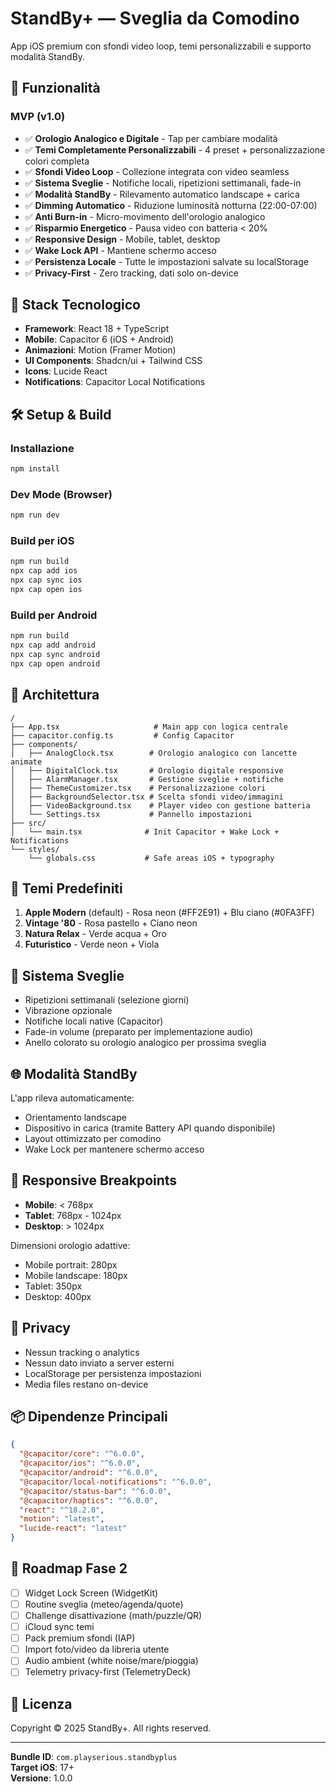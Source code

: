 # StandBy+ — Sveglia da Comodino

App iOS premium con sfondi video loop, temi personalizzabili e supporto modalità StandBy.

## 🚀 Funzionalità

### MVP (v1.0)
- ✅ **Orologio Analogico e Digitale** - Tap per cambiare modalità
- ✅ **Temi Completamente Personalizzabili** - 4 preset + personalizzazione colori completa
- ✅ **Sfondi Video Loop** - Collezione integrata con video seamless
- ✅ **Sistema Sveglie** - Notifiche locali, ripetizioni settimanali, fade-in
- ✅ **Modalità StandBy** - Rilevamento automatico landscape + carica
- ✅ **Dimming Automatico** - Riduzione luminosità notturna (22:00-07:00)
- ✅ **Anti Burn-in** - Micro-movimento dell'orologio analogico
- ✅ **Risparmio Energetico** - Pausa video con batteria < 20%
- ✅ **Responsive Design** - Mobile, tablet, desktop
- ✅ **Wake Lock API** - Mantiene schermo acceso
- ✅ **Persistenza Locale** - Tutte le impostazioni salvate su localStorage
- ✅ **Privacy-First** - Zero tracking, dati solo on-device

## 📱 Stack Tecnologico

- **Framework**: React 18 + TypeScript
- **Mobile**: Capacitor 6 (iOS + Android)
- **Animazioni**: Motion (Framer Motion)
- **UI Components**: Shadcn/ui + Tailwind CSS
- **Icons**: Lucide React
- **Notifications**: Capacitor Local Notifications

## 🛠️ Setup & Build

### Installazione
```bash
npm install
```

### Dev Mode (Browser)
```bash
npm run dev
```

### Build per iOS
```bash
npm run build
npx cap add ios
npx cap sync ios
npx cap open ios
```

### Build per Android
```bash
npm run build
npx cap add android
npx cap sync android
npx cap open android
```

## 📐 Architettura

```
/
├── App.tsx                     # Main app con logica centrale
├── capacitor.config.ts         # Config Capacitor
├── components/
│   ├── AnalogClock.tsx        # Orologio analogico con lancette animate
│   ├── DigitalClock.tsx       # Orologio digitale responsive
│   ├── AlarmManager.tsx       # Gestione sveglie + notifiche
│   ├── ThemeCustomizer.tsx    # Personalizzazione colori
│   ├── BackgroundSelector.tsx # Scelta sfondi video/immagini
│   ├── VideoBackground.tsx    # Player video con gestione batteria
│   └── Settings.tsx           # Pannello impostazioni
├── src/
│   └── main.tsx              # Init Capacitor + Wake Lock + Notifications
└── styles/
    └── globals.css           # Safe areas iOS + typography
```

## 🎨 Temi Predefiniti

1. **Apple Modern** (default) - Rosa neon (#FF2E91) + Blu ciano (#0FA3FF)
2. **Vintage '80** - Rosa pastello + Ciano neon
3. **Natura Relax** - Verde acqua + Oro
4. **Futuristico** - Verde neon + Viola

## 🔔 Sistema Sveglie

- Ripetizioni settimanali (selezione giorni)
- Vibrazione opzionale
- Notifiche locali native (Capacitor)
- Fade-in volume (preparato per implementazione audio)
- Anello colorato su orologio analogico per prossima sveglia

## 🌐 Modalità StandBy

L'app rileva automaticamente:
- Orientamento landscape
- Dispositivo in carica (tramite Battery API quando disponibile)
- Layout ottimizzato per comodino
- Wake Lock per mantenere schermo acceso

## 🎯 Responsive Breakpoints

- **Mobile**: < 768px
- **Tablet**: 768px - 1024px
- **Desktop**: > 1024px

Dimensioni orologio adattive:
- Mobile portrait: 280px
- Mobile landscape: 180px
- Tablet: 350px
- Desktop: 400px

## 🔐 Privacy

- Nessun tracking o analytics
- Nessun dato inviato a server esterni
- LocalStorage per persistenza impostazioni
- Media files restano on-device

## 📦 Dipendenze Principali

```json
{
  "@capacitor/core": "^6.0.0",
  "@capacitor/ios": "^6.0.0",
  "@capacitor/android": "^6.0.0",
  "@capacitor/local-notifications": "^6.0.0",
  "@capacitor/status-bar": "^6.0.0",
  "@capacitor/haptics": "^6.0.0",
  "react": "^18.2.0",
  "motion": "latest",
  "lucide-react": "latest"
}
```

## 🚧 Roadmap Fase 2

- [ ] Widget Lock Screen (WidgetKit)
- [ ] Routine sveglia (meteo/agenda/quote)
- [ ] Challenge disattivazione (math/puzzle/QR)
- [ ] iCloud sync temi
- [ ] Pack premium sfondi (IAP)
- [ ] Import foto/video da libreria utente
- [ ] Audio ambient (white noise/mare/pioggia)
- [ ] Telemetry privacy-first (TelemetryDeck)

## 📄 Licenza

Copyright © 2025 StandBy+. All rights reserved.

---

**Bundle ID**: `com.playserious.standbyplus`  
**Target iOS**: 17+  
**Versione**: 1.0.0
